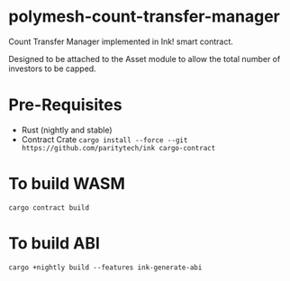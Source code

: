 # polymesh-count-transfer-manager

Count Transfer Manager implemented in Ink! smart contract.

Designed to be attached to the Asset module to allow the total number of investors to be capped.

# Pre-Requisites

  - Rust (nightly and stable)
  - Contract Crate
  `cargo install --force --git https://github.com/paritytech/ink cargo-contract`

# To build WASM

```
cargo contract build
```

# To build ABI

```
cargo +nightly build --features ink-generate-abi
```